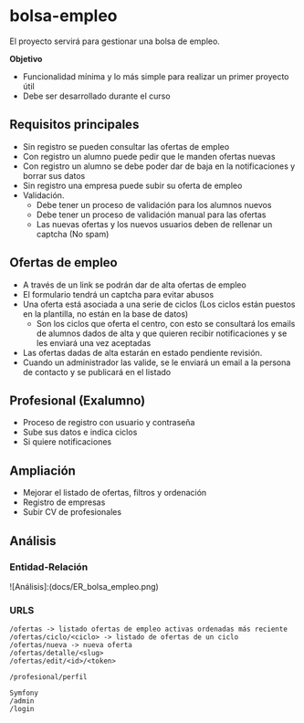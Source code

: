 # bolsa-empleo

El proyecto servirá para gestionar una bolsa de empleo.

**Objetivo**
- Funcionalidad mínima y lo más simple para realizar un primer proyecto útil
- Debe ser desarrollado durante el curso

## Requisitos principales
- Sin registro se pueden consultar las ofertas de empleo
- Con registro un alumno puede pedir que le manden ofertas nuevas
- Con registro un alumno se debe poder dar de baja en la notificaciones y borrar sus datos
- Sin registro una empresa puede subir su oferta de empleo
- Validación.
  - Debe tener un proceso de validación para los alumnos nuevos
  - Debe tener un proceso de validación manual para las ofertas
  - Las nuevas ofertas y los nuevos usuarios deben de rellenar un captcha (No spam)


## Ofertas de empleo
- A través de un link se podrán dar de alta ofertas de empleo
- El formulario tendrá un captcha para evitar abusos
- Una oferta está asociada a una serie de ciclos (Los ciclos están puestos en la plantilla, no están en la base de datos)
  - Son los ciclos que oferta el centro, con esto se consultará los emails de alumnos dados de alta y que quieren recibir notificaciones y se les enviará una vez aceptadas
- Las ofertas dadas de alta estarán en estado pendiente revisión.
- Cuando un administrador las valide, se le enviará un email a la persona de contacto y se publicará en el listado

## Profesional (Exalumno)
- Proceso de registro con usuario y contraseña
- Sube sus datos e indica ciclos
- Si quiere notificaciones


## Ampliación
- Mejorar el listado de ofertas, filtros y ordenación
- Registro de empresas
- Subir CV de profesionales

## Análisis

### Entidad-Relación

![Análisis]:(docs/ER_bolsa_empleo.png)

### URLS
```
/ofertas -> listado ofertas de empleo activas ordenadas más reciente
/ofertas/ciclo/<ciclo> -> listado de ofertas de un ciclo
/ofertas/nueva -> nueva oferta
/ofertas/detalle/<slug>
/ofertas/edit/<id>/<token>

/profesional/perfil

Symfony
/admin
/login
```
